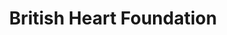 ---
title: "British Heart Foundation"
url: /fareham/british-heart-foundation/
shop: Gebrauchtwaren
---